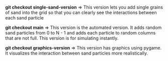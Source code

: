 **git checkout single-sand-version** => This version lets you add single grains of sand into the grid so that you can clearly see the interactions between each sand particle

**git checkout main** => This version is the automated version. It adds random sand particles from 0 to N - 1 and adds each particle to random columns that are not full. This version is for simulating instantly.

**git checkout graphics-version** => This version has graphics using pygame. It visualizes the interaction between sand particles more realistically.
